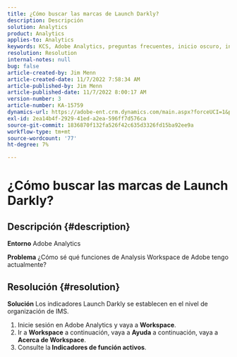 ```yaml
---
title: ¿Cómo buscar las marcas de Launch Darkly?
description: Descripción
solution: Analytics
product: Analytics
applies-to: Analytics
keywords: KCS, Adobe Analytics, preguntas frecuentes, inicio oscuro, indicadores
resolution: Resolution
internal-notes: null
bug: false
article-created-by: Jim Menn
article-created-date: 11/7/2022 7:58:34 AM
article-published-by: Jim Menn
article-published-date: 11/7/2022 8:00:17 AM
version-number: 3
article-number: KA-15759
dynamics-url: https://adobe-ent.crm.dynamics.com/main.aspx?forceUCI=1&pagetype=entityrecord&etn=knowledgearticle&id=0b8172f4-715e-ed11-9561-6045bd0065f9
exl-id: 2ea14b4f-2929-41ed-a2ea-596ff7d576ca
source-git-commit: 1836870f132fa526f42c635d3326fd15ba92ee9a
workflow-type: tm+mt
source-wordcount: '77'
ht-degree: 7%

---
```


# ¿Cómo buscar las marcas de Launch Darkly?

## Descripción {#description}


<b>Entorno</b>
Adobe Analytics

<b>Problema</b>
¿Cómo sé qué funciones de Analysis Workspace de Adobe tengo actualmente?


## Resolución {#resolution}


<b>Solución</b>
Los indicadores Launch Darkly se establecen en el nivel de organización de IMS.

1. Inicie sesión en Adobe Analytics y vaya a <b>Workspace</b>.
2. Ir a <b>Workspace</b> a continuación, vaya a <b>Ayuda</b> a continuación, vaya a <b>Acerca de Workspace</b>.
3. Consulte la<b> Indicadores de función activos</b>.
